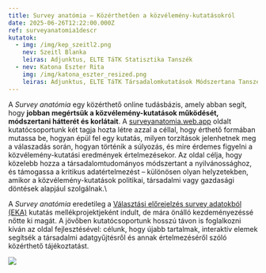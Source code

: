 ```yaml
---
title: Survey anatómia – Közérthetően a közvélemény-kutatásokról
date: 2025-06-26T12:22:00.000Z
ref: surveyanatomia1descr
kutatok:
  - img: /img/kep_szeitl2.png
    nev: Szeitl Blanka
    leiras: Adjunktus, ELTE TáTK Statisztika Tanszék
  - nev: Katona Eszter Rita
    img: /img/katona_eszter_resized.png
    leiras: Adjunktus, ELTE TáTK Társadalomkutatások Módszertana Tanszék
---
```

A *Survey anatómia* egy közérthető online tudásbázis, amely abban segít, hogy **jobban megértsük a közvélemény-kutatások működését, módszertani hátterét és korlátait**. A [surveyanatomia.web.app](https://surveyanatomia.web.app/)[](https://surveyanatomia.web.app/) oldalt kutatócsoportunk két tagja hozta létre azzal a céllal, hogy érthető formában mutassa be, hogyan épül fel egy kutatás, milyen torzítások jelenhetnek meg a válaszadás során, hogyan történik a súlyozás, és mire érdemes figyelni a közvélemény-kutatási eredmények értelmezésekor. Az oldal célja, hogy közelebb hozza a társadalomtudományos módszertant a nyilvánossághoz, és támogassa a kritikus adatértelmezést – különösen olyan helyzetekben, amikor a közvélemény-kutatások politikai, társadalmi vagy gazdasági döntések alapjául szolgálnak.\

A *Survey anatómia* eredetileg a [Választási előrejelzés survey adatokból (EKA)](https://surveymethodsroom.hu/hu/projektek/2024-02-24-v%C3%A1laszt%C3%A1si-el%C5%91rejelz%C3%A9s-survey-adatokb%C3%B3l/)[](https://surveymethodsroom.hu/hu/projektek/2024-02-24-v%C3%A1laszt%C3%A1si-el%C5%91rejelz%C3%A9s-survey-adatokb%C3%B3l/) kutatás mellékprojektjeként indult, de mára önálló kezdeményezéssé nőtte ki magát. A jövőben kutatócsoportunk hosszú távon is foglalkozni kíván az oldal fejlesztésével: célunk, hogy újabb tartalmak, interaktív elemek segítsék a társadalmi adatgyűjtésről és annak értelmezéséről szóló közérthető tájékoztatást.

![](/img/surveyanatomia.png)
